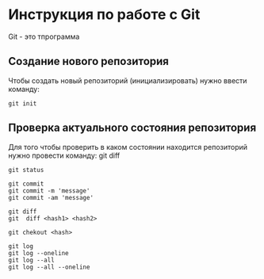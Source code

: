 # Инструкция по работе с Git
Git - это тпрограмма
## Создание нового репозитория

Чтобы создать новый репозиторий (инициализировать) 
нужно ввести команду:

    git init
## Проверка актуального состояния репозитория

Для того чтобы проверить в каком состоянии находится репозиторий нужно провести команду:
    git diff

    git status
    
    git commit 
    git commit -m 'message'
    git commit -am 'message'

    git diff
    git  diff <hash1> <hash2>

    git chekout <hash>

    git log 
    git log --oneline
    git log --all
    git log --all --oneline
